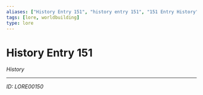 ```yaml
---
aliases: ["History Entry 151", "history entry 151", "151 Entry History"]
tags: [lore, worldbuilding]
type: lore
---
```


# History Entry 151

*History*

---
*ID: LORE00150*